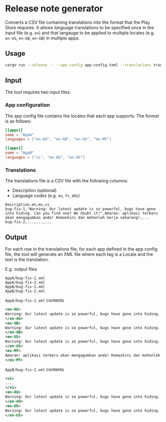# Release note generator
Converts a CSV file containing translations into the format that the Play Store requires. It allows _language_ translations to be specified once in the input file (e.g. `en`) and that langauge to be applied to multiple locales (e.g. `en-US`, `en-GB`, `en-GB`) in multiple apps.

## Usage
```bash
cargo run --release -- --app-config app-config.toml --translations translations.csv
```

## Input
The tool requires two input files:

### App configuration
The app config file contains the locales that each app supports. The format is as follows:

```toml
[[apps]]
name = "AppA"
languages = ["en-AU", "en-GB", "en-US", "ms-MY"]

[[apps]]
name = "AppB"
languages = ["vi", "en-AU", "en-US"]
```

### Translations
The translations file is a CSV file with the following columns:
- Description (optional)
- Language codes (e.g. `en`, `fr`, etc)

```csv
Description,en,ms,vi
bug-fix-1,"Warning: Our latest update is so powerful, bugs have gone into hiding. Can you find one? We doubt it!",Amaran: aplikasi terbaru akan mengagumkan anda! Kemaskini dan mohonlah kerja sekarang!,...
bug-fix-2,...,...,...
```

## Output 
For each row in the translations file, for each app defined in 
the app config file, the tool will generate an XML file where each tag is a Locale and the text is the translation.

E.g. output files
```
AppA/bug-fix-1.xml
AppA/bug-fix-2.xml
AppB/bug-fix-1.xml
AppB/bug-fix-2.xml
```

`AppA/bug-fix-1.xml` contents
```xml
<en-AU>
Warning: Our latest update is so powerful, bugs have gone into hiding. Can you find one? We doubt it!
</en-AU>
<en-GB>
Warning: Our latest update is so powerful, bugs have gone into hiding. Can you find one? We doubt it!
</en-GB>
<en-US>
Warning: Our latest update is so powerful, bugs have gone into hiding. Can you find one? We doubt it!
</en-US>
<ms-MY>
Amaran: aplikasi terbaru akan mengagumkan anda! Kemaskini dan mohonlah kerja sekarang!
</ms-MY>
```

`AppB/bug-fix-1.xml` contents
```xml
<vi>
...
</vi>
<en-AU>
Warning: Our latest update is so powerful, bugs have gone into hiding. Can you find one? We doubt it!
</en-AU>
<en-US>
Warning: Our latest update is so powerful, bugs have gone into hiding. Can you find one? We doubt it!
</en-US>
```
